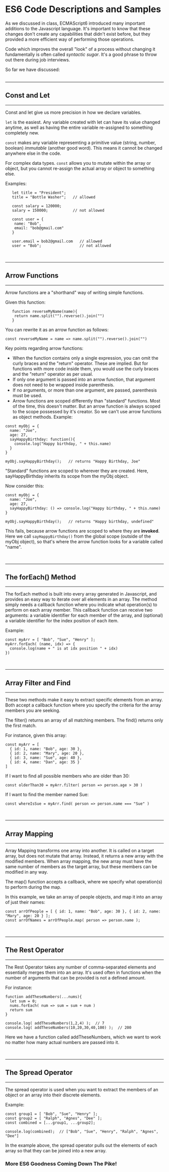 # ES6 Code Descriptions and Samples

As we discussed in class, ECMAScript6 introduced many important additions to the Javascript language. It's important to know that these changes don't create any capabilities that didn't exist before, but they provided a more efficient way of performing those operations.

Code which improves the overall "look" of a process without changing it fundamentally is often called *syntactic sugar*. It's a good phrase to throw out there during job interviews.

So far we have discussed:
<br><br>

---
## Const and Let
---

Const and let give us more precision in how we declare variables.

`let` is the easiest. Any variable created with let can have its value changed anytime, as well as having the entire variable re-assigned to something completely new.

`const` makes any variable represemting a primitive value (string, number, boolean) *immutable* (another good word). This means it cannot be changed anywhere else in the code.

For complex data types. `const` allows you to mutate within the array or object, but you cannot re-assign the actual array or object to something else.

Examples:

```
   let title = "President";
   title = "Bottle Washer";   // allowed

   const salary = 120000;
   salary = 150000;           // not allowed

   const user = {
    name: "Bob",
    email: "bob@gmail.com"
   }
   
   user.email = bob2@gmail.com   // allowed
   user = "Bob";                 // not allowed
```

<br>

---
## Arrow Functions
---

Arrow functions are a "shorthand" way of writing simple functions. 

Given this function:

```
   function reverseMyName(name){
    return name.split("").reverse().join("")
   }
```

You can rewrite it as an arrow function as follows:

``` const reverseMyName = name => name.split("").reverse().join("") ``` 

Key points regarding arrow functions:

- When the function contains only a single expression, you can omit the curly braces and the "return" operator. These are implied. But for functions with more code inside them, you would use the curly braces and the "return" operator as per usual.
- If only one argument is passed into an arrow function, that argument does not need to be wrapped inside parenthesis.
- If no arguments, or more than one argument, are passed, parenthesis must be used.
- Arrow functions are scoped differently than "standard" functions. Most of the time, this doesn't matter. But an arrow function is always scoped to the scope possessed by it's creator. So we can't use arrow functions as object methods. Example:

```
const myObj = {
  name: "Joe",
  age: 27,
  sayHappyBirthday: function(){
    console.log("Happy birthday, " + this.name)
  }
}

myObj.sayHappyBirthday();   // returns "Happy Birthday, Joe"
```

"Standard" functions are scoped to wherever they are created. Here, sayHappyBirthday inherits its scope from the myObj object.

Now consider this:

```
const myObj = {
  name: "Joe",
  age: 27,
  sayHappyBirthday: () => console.log("Happy birthday, " + this.name)
}

myObj.sayHappyBirthday();   // returns "Happy birthday, undefined"
```

This fails, because arrow functions are scoped to where they are **invoked**. Here we call `sayHappyBirthday()` from the global scope (outside of the myObj object), so that's where the arrow function looks for a variable called "name".

<br>

---
## The forEach() Method
---

The forEach method is built into every array generated in Javascript, and provides an easy way to iterate over all elements in an array. The method simply needs a callback function where you indicate what operation(s) to perform on each array member. This callback function can receive two arguments: a variable identifier for each member of the array, and (optional) a variable identifier for the index position of each item.

Example:

```
const myArr = [ "Bob", "Sue", "Henry" ];
myArr.forEach( (name, idx) => {
  console.log(name + " is at idx position " + idx)
})

```


<br>

---
## Array Filter and Find
---

These two methods make it easy to extract specific elements from an array. Both accept a callback function where you specify the criteria for the array members you are seeking.

The filter() returns an array of all matching members. The find() returns only the first match.

For instance, given this array:

```
const myArr = [
  { id: 1, name: "Bob", age: 30 },
  { id: 2, name: "Mary", age: 20 },
  { id: 3, name: "Sue", age: 40 },
  { id: 4, name: "Dan", age: 35 }
]
```

If I want to find all possible members who are older than 30:

```
const olderThan30 = myArr.filter( person => person.age > 30 )
```

If I want to find the member named Sue:

```
const whereIsSue = myArr.find( person => person.name === "Sue" )
```


<br>

---
## Array Mapping
---

Array Mapping transforms one array into another. It is called on a target array, but does not mutate that array. Instead, it returns a new array with the modified members. When array mapping, the new array must have the same number of members as the target array, but these members can be modified in any way.

The map() function accepts a callback, where we specify what operation(s) to perform during the map.

In this example, we take an array of people objects, and map it into an array of just their names:

```
const arrOfPeople = [ { id: 1, name: "Bob", age: 30 }, { id: 2, name: "Mary", age: 20 } ];
const arrOfNames = arrOfPeople.map( person => person.name );
```



<br>

---
## The Rest Operator
---

The Rest Operator takes any number of comma-separated elements and essentially merges them into an array. It's used often in functions when the number of arguments that can be provided is not a defined amount.

For instance:

```
function addTheseNumbers(...nums){
  let sum = 0;
  nums.forEach( num => sum = sum + num )
  return sum
}

console.log( addTheseNumbers(1,2,4) );  // 7
console.log( addTheseNumbers(10,20,30,40,100) );  // 200
```

Here we have a function called addTheseNumbers, which we want to work no matter how many actual numbers are passed into it.


<br>

---
## The Spread Operator
---

The spread operator is used when you want to extract the members of an object or an array into their discrete elements.

Example:

```
const group1 = [ "Bob", "Sue", "Henry" ];
const group2 = [ "Ralph", "Agnes", "Dee" ];
const combined = [...group1, ...group2];

console.log(combined);  // ["Bob", "Sue", "Henry", "Ralph", "Agnes", "Dee"]
```

In the example above, the spread operator pulls out the elements of each array so that they can be joined into a new array.




### More ES6 Goodness Coming Down The Pike!